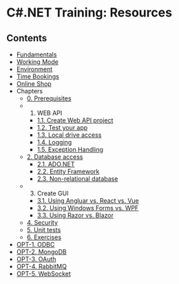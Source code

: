 # C#.NET Training: Resources

## Contents

- [Fundamentals](https://github.com/msg-CareerPaths/csharp-training/blob/main/chapters/fundamentals.md)
- [Working Mode](https://github.com/msg-CareerPaths/csharp-training/blob/main/chapters/workingmode.md)
- [Environment](https://github.com/msg-CareerPaths/csharp-training/blob/main/chapters/environment.md)
- [Time Bookings](???)
- [Online Shop](https://github.com/msg-CareerPaths/csharp-training/blob/main/chapters/onlineshop.md)
- Chapters
  * [0. Prerequisites](https://github.com/msg-CareerPaths/csharp-training/blob/main/chapters/000-prerequisites.md)
  * 1. WEB API
    * [1.1. Create Web API project](https://github.com/msg-CareerPaths/csharp-training/blob/main/chapters/101-create-web-api-project.md)
    * [1.2. Test your app](https://github.com/msg-CareerPaths/csharp-training/blob/main/chapters/102-test-your-app.md)
    * [1.3. Local drive access](https://github.com/msg-CareerPaths/csharp-training/blob/main/chapters/103-local-drive-access.md)
    * [1.4. Logging](https://github.com/msg-CareerPaths/csharp-training/blob/main/chapters/104-logging.md)
    * [1.5. Exception Handling](https://github.com/msg-CareerPaths/csharp-training/blob/main/chapters/105-exception-handling.md)
  * [2. Database access](https://github.com/msg-CareerPaths/csharp-training/blob/main/chapters/200-database-access.md)
    * [2.1. ADO.NET](https://github.com/msg-CareerPaths/csharp-training/blob/main/chapters/201-adonet.md)
    * [2.2. Entity Framework](https://github.com/msg-CareerPaths/csharp-training/blob/main/chapters/202-entity-framework.md)
    * [2.3. Non-relational database](https://github.com/msg-CareerPaths/csharp-training/blob/main/chapters/203-nonrelationaldb-mongodb.md)
  * 3. Create GUI
    * [3.1. Using Angluar vs. React vs. Vue](https://github.com/msg-CareerPaths/csharp-training/blob/main/chapters/301-using-angular-vs-react-vs-vue.md)
    * [3.2. Using Windows Forms vs. WPF](https://github.com/msg-CareerPaths/csharp-training/blob/main/chapters/302-using-windows-forms-vs-wpf.md)
    * [3.3. Using Razor vs. Blazor](https://github.com/msg-CareerPaths/csharp-training/blob/main/chapters/303-using-razor-vs-blazor.md)
  * [4. Security](https://github.com/msg-CareerPaths/csharp-training/blob/main/chapters/400-security.md)
  * [5. Unit tests](https://github.com/msg-CareerPaths/csharp-training/blob/main/chapters/500-unit-tests.md)
  * [6. Exercises](https://github.com/msg-CareerPaths/csharp-training/blob/main/chapters/600-exercises.md)
- [OPT-1. ODBC](#opt-1-odbc)
- [OPT-2. MongoDB](#opt-2-mongodb)
- [OPT-3. OAuth](#opt-3-oauth)
- [OPT-4. RabbitMQ](https://github.com/msg-CareerPaths/csharp-training/blob/main/chapters/opt-400-rabbit-mq.md)
- [OPT-5. WebSocket](https://github.com/msg-CareerPaths/csharp-training/blob/main/chapters/opt-500-web-socket.md)